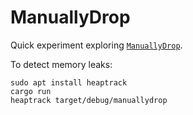 # ManuallyDrop

Quick experiment exploring [`ManuallyDrop`](https://doc.rust-lang.org/std/mem/struct.ManuallyDrop.html).

To detect memory leaks:

```shell
sudo apt install heaptrack
cargo run
heaptrack target/debug/manuallydrop
```
